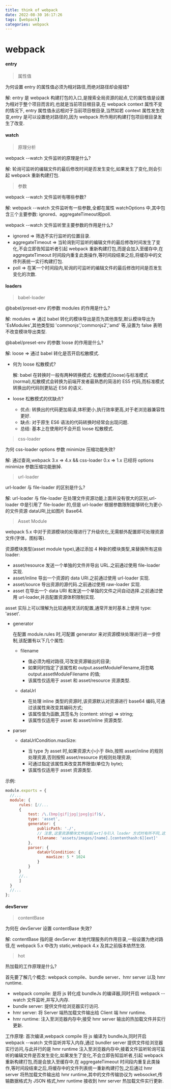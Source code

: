 ```yaml
---
title: think of webpack
date: 2022-08-30 16:17:26
tags: [webpack]
categories: webpack
---
```


# webpack

#### entry

> 属性值

  为何设置 entry 的属性值必须为相对路径,而绝对路径却会报错?

  解: entry 是 webpack 构建打包的入口,是搜索全局资源的起点,它的属性值是设置为相对于整个项目而言的,也就是当前项目根目录,在 webpack context 属性不变的情况下, entry 属性值永远相对于当前项目根目录,当然如若 context 属性发生改变,entry 是可以设置绝对路径的,因为 webpack 所作用的构建打包项目根目录发生了改变.

#### watch

> 原理分析

  webpack --watch 文件监听的原理是什么?

  解: 轮询可监听的编辑文件的最后修改时间是否发生变化,如果发生了变化,则会引起 webpack 重新构建打包.

> 参数

  webpack --watch 文件监听有哪些参数?

  解: webpack --watch 文件监听有一些参数,全都在属性 watchOptions 中,其中包含三个主要参数: ignored、aggregateTimeout和poll.

  webpack --watch 文件监听里主要参数的作用是什么?

  - ignored => 筛选不实行监听的位置目录.
  - aggregateTimeout => 当轮询到可监听的编辑文件的最后修改时间发生了变化,不会立即告知监听者引起 webpack 重新构建打包,而是会加入至缓存中,在 aggregateTimeout 时间段内重复此类操作,等时间段结束之后,将缓存中的文件列表统一实行构建打包.
  - poll => 在某一个时间段内,轮询的可监听的编辑文件的最后修改时间是否发生变化的次数.

#### loaders

> babel-loader

  @babel/preset-env 的参数 modules 的作用是什么?

  解: modules => 通过 babel 转化的模块导出是否为其他类型,默认模块导出为 'EsModules',其他类型如 'commonjs','commonjs2','amd' 等,设置为 false 表明不改变模块导出类型.

  @babel/preset-env 的参数 loose 的作用是什么?

  解: loose => 通过 babel 转化是否开启松散模式.

  - 何为 loose 松散模式?

    解: babel 在转换时一般有两种转换模式: 松散模式(loose)与标准模式(normal),松散模式会转换为前端开发者最熟悉的简洁的 ES5 代码,而标准模式转换出的代码则更贴近 ES6 的语义.

  - loose 松散模式的优缺点?

    - 优点: 转换出的代码更加易读,体积更小,执行效率更高,对于老浏览器兼容性更好.
    - 缺点: 对于原生 ES6 语法的代码转换时经常会出现问题.
    - 总结: 基本上在使用时不会开启 loose 松散模式.

> css-loader

  为何 css-loader options 参数 minimize 压缩功能失效?

  解: 通过查询,webpack 3.x => 4.x && css-loader 0.x => 1.x 已经将 options minimize 参数压缩功能删掉.

> url-loader

  url-loader 与 file-loader 的区别是什么?

  解: url-loader 与 file-loader 在处理文件资源功能上面并没有很大的区别,url-loader 中是引用了 file-loader 的,但是 url-loader 根据参数限制能够转化为更小的文件资源 dataURI,比如图片 Base64.

> Asset Module

  webpack 5.x 中对于资源模块的处理进行了升级优化,无需额外配置即可处理资源文件(字体，图标等).

  资源模块类型(asset module type),通过添加 4 种新的模块类型,来替换所有这些 loader:

  - asset/resource 发送一个单独的文件并导出 URL.之前通过使用 file-loader 实现.
  - asset/inline 导出一个资源的 data URI.之前通过使用 url-loader 实现.
  - asset/source 导出资源的源代码.之前通过使用 raw-loader 实现.
  - asset 在导出一个 data URI 和发送一个单独的文件之间自动选择.之前通过使用 url-loader,并且配置资源体积限制实现.

  asset 实际上可以理解为比较通用灵活的配置,通常开发时基本上使用 type: 'asset'.

  - generator

    在配置 module.rules 时,可配置 generator 来对资源模块处理进行进一步控制,该配置有以下几个属性:

    - filename
    
      - 值必须为相对路径,可改变资源输出的目录;
      - 如果同时指定了该属性和 output.assetModuleFilename,将忽略 output.assetModuleFilename 的值;
      - 该属性仅适用于 asset 和 asset/resource 资源类型.
    
    - dataUrl

      - 在处理 inline 类型的资源时,该资源默认对资源进行 base64 编码,可通过该属性来改变其编码方式;
      - 该属性值为函数,其签名为 (content: string) => string;
      - 该属性仅适用于 asset 和 asset/inline 资源类型.
    
  - parser

    - dataUrlCondition.maxSize:

      - 当 type 为 asset 时,如果资源大小小于 8kb,按照 asset/inline 的规则处理资源,否则按照 asset/resource 的规则处理资源;
      - 可通过指定该属性来改变其界限值(单位为 byte);
      - 该属性仅适用于 asset 资源类型.
  
  示例:

  ```javascript
  module.exports = {
    //...
    module: {
        rules: [//...
        {
            test: /\.(bmp|gif|jpg|jpeg|gif)$/,
            type: 'asset',
            generator: {
                publicPath: './',
                // 注意,这里资源模块文件后缀[ext]与引入 loader 方式时有所不同,这里代表.bmp .png .gif .jpg .jpeg,而引入 loader 时,[ext] 是不含有 '.' 字符的.
                filename: 'assets/images/[name].[contenthash:6][ext]'
            },
            parser: {
                dataUrlCondition: {
                    maxSize: 5 * 1024
                }
            }
        }
        //..
        ]
    }
    //...
  };
  ```

#### devServer

> contentBase

  为何在 devServer 设置 contentBase 失效?

  解: contentBase 指的是 devServer 本地代理服务的作用目录,一般设置为绝对路径,在 webpack 5.x 中改为 static,webpack 4.x 及其之前版本依然生效.

> hot

  热加载的工作原理是什么?

  首先要了解几个概念: webpack compile、bundle server、hmr server 以及 hmr runtime.

  - webpack compile: 是将 js 转化成 bundleJs 的编译器,同时开启 webpack --watch 文件监听,并写入内存.
  - bundle server: 提供文件给浏览器实行访问.
  - hmr server: 将 Server 端热加载文件输出给 Client 端 hmr runtime.
  - hmr runtime: 注入至浏览器内存中;接受 hmr server 输出的热加载文件并实行更新.

  工作原理: 首次编译,webpack compile 将 js 编译为 bundleJs,同时开启 webpack --watch 文件监听并写入内存,通过 bundler server 提供文件给浏览器实行访问,与此并行的是 hmr runtime 注入至浏览器内存中;接着文件监听轮询可监听的编辑文件是否发生变化,如果发生了变化,不会立即告知监听者,引起 webpack 重新构建打包,而是会放入至缓存中,在 aggregateTimeout 时间段内重复此类操作,等时间段结束之后,将缓存中的文件列表统一重新构建打包,之后通过 hmr server 将热加载文件输出给 hmr runtime,其中的文件传输协议为 websocket,传输数据格式为 JSON 格式,hmr runtime 接收到 hmr server 热加载文件实行更新.

  
